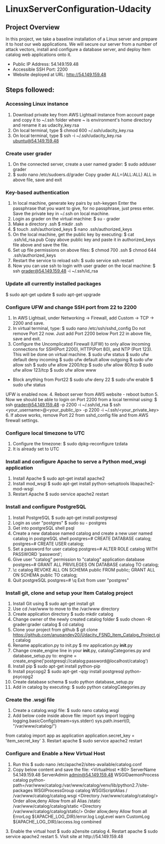 # LinuxServerConfiguration-Udacity

## Project Overview
In this project, we take a baseline installation of a Linux server and prepare it to host our web applications. We will secure our server 
from a number of attack vectors, install and configure a database server, and deploy Item catalog web applications onto it.

* Public IP Address: 54.149.159.48
* Accessible SSH Port: 2200
* Website deployed at URL: http://54.149.159.48

## Steps followed:
### Accessing Linux instance
1. Download private key from AWS Lightsail instance from account page and copy it to ~/.ssh folder where ~ is environment's home directory
and rename it as udacity_key.rsa
2. On local terminal, type $ chmod 600 ~/.ssh/udacity_key.rsa
3. On local terminal, type $ ssh -i ~/.ssh/udacity_key.rsa ubuntu@54.149.159.48

### Create user grader
1. On the connected server, create a user named grader: $ sudo adduser grader
2. $ sudo nano /etc/sudoers.d/grader
Copy grader ALL=(ALL:ALL) ALL in above file, save and exit

### Key-based authentication
1. In local machine, generate key pairs by
ssh-keygen
Enter the passphrase that you want to give, for no passphrase, just press enter.
Save the private key in ~/.ssh on local machine.
2. Login as grader on the virtual machine:
  $ su - grader
3. Make a directory .ssh
$ mkdir .ssh
4. $ touch .ssh/authorized_keys
   $ nano .ssh/authorized_keys
5. On the local machine, get the public key by executing:
   $ cat .ssh/id_rsa.pub
   Copy above public key and paste it in authorized_keys file above and save the file.
6. Set up file permissions on above files:
   $ chmod 700 .ssh
   $ chmod 644 .ssh/authorized_keys
7. Restart the service to reload ssh:
   $ sudo service ssh restart
8. Now you can use ssh to login with user grader on the local machine:
  $ ssh grader@54.149.159.48 -i ~/.ssh/id_rsa

### Update all currently installed packages
$ sudo apt-get update
$ sudo apt-get upgrade

### Configure UFW and change SSH port from 22 to 2200
1. In AWS Lightsail, under Networking -> Firewall, add Custom -> TCP -> 2200 and save.
2. In virtual terminal, type:
$ sudo nano /etc/ssh/sshd_config
Do not remove Port 22 now. Just add Port 2200 below Port 22 in above file, save and exit.
3. Configure the Uncomplicated Firewall (UFW) to only allow incoming connections for SSH(Port 2200), HTTP(Port 80), and NTP (Port 123). This will be done on virtual machine.
$ sudo ufw status
$ sudo ufw default deny incoming
$ sudo ufw default allow outgoing
$ sudo ufw allow ssh
$ sudo ufw allow 2200/tcp
$ sudo ufw allow 80/tcp
$ sudo ufw allow 123/tcp
$ sudo ufw allow www
- Block anything from Port22
$ sudo ufw deny 22
$ sudo ufw enable
$ sudo ufw status

UFW is enabled now.
4. Reboot server from AWS website - reboot button
5. Now we should be able to login on Port 2200 from a local terminal using:
$ ssh grader@54.149.159.48 -p 2200 -i ~/.ssh/id_rsa
$ ssh <your_username>@<your_public_ip> -p 2200 -i ~/.ssh/<your_private_key>
6. If above works, remove Port 22 from sshd_config file and from AWS firewall settings.

### Configure local timezone to UTC
1. Configure the timezone:
$ sudo dpkg-reconfigure tzdata
2. It is already set to UTC

### Install and configure Apache to serve a Python mod_wsgi application
1. Install Apache 
$ sudo apt-get install apache2
2. Install mod_wsgi 
$ sudo apt-get install python-setuptools libapache2-mod-wsgi
3. Restart Apache 
$ sudo service apache2 restart

### Install and configure PostgreSQL
1. Install PostgreSQL 
$ sudo apt-get install postgresql
2. Login as user "postgres" 
$ sudo su - postgres
3. Get into postgreSQL shell 
   psql
4. Create a new database named catalog and create a new user named catalog in postgreSQL shell
   postgres=# CREATE DATABASE catalog;
   postgres=# CREATE USER catalog;
5. Set a password for user catalog
   postgres=# ALTER ROLE catalog WITH PASSWORD 'password';
6. Give user "catalog" permission to "catalog" application database
   postgres=# GRANT ALL PRIVILEGES ON DATABASE catalog TO catalog;
7. \c catalog
  REVOKE ALL ON SCHEMA public FROM public;
  GRANT ALL ON SCHEMA public TO catalog;
8. Quit postgreSQL postgres=# \q
   Exit from user "postgres"

### Install git, clone and setup your Item Catalog project
1. Install Git using 
$ sudo apt-get install git
2. Use cd /var/www to move to the /var/www directory
3. Create application directory 
$ sudo mkdir catalog
4. Change owner of the newly created catalog folder 
$ sudo chown -R grader:grader catalog
$ cd catalog
5. Clone your project from github 
$ git clone https://github.com/anupandey20/Udacity_FSND_Item_Catalog_Project.git catalog
6. Rename application.py to init.py 
$ mv application.py __init__.py
7. Change create_engine line in your __init__.py, catalogCategories.py and database_setup.py to: 
engine = create_engine('postgresql://catalog:password@localhost/catalog')
8. Install pip 
$ sudo apt-get install python-pip
9. Install psycopg2 
$ sudo apt-get -qqy install postgresql python-psycopg2
10. Create database schema 
$ sudo python database_setup.py
11. Add in catalog by executing: 
$ sudo python catalogCategories.py

### Create the .wsgi file
1. Create a catalog.wsgi file:
$ sudo nano catalog.wsgi
2. Add below code inside above file:
import sys
import logging
logging.basicConfig(stream=sys.stderr)
sys.path.insert(0, "/var/www/catalog/")

from catalog import app as application
application.secret_key = 'item_secret_key'
3. Restart apache
$ sudo service apache2 restart

### Configure and Enable a New Virtual Host
1. Run this $ sudo nano /etc/apache2/sites-available/catalog.conf
2. Copy below content and save the file:
<VirtualHost *:80>
    ServerName 54.149.159.48
    ServerAdmin admin@54.149.159.48
    WSGIDaemonProcess catalog python-path=/var/www/catalog:/var/www/catalog/venv/lib/python2.7/site-packages
    WSGIProcessGroup catalog
    WSGIScriptAlias / /var/www/catalog/catalog.wsgi
    <Directory /var/www/catalog/catalog/>
        Order allow,deny
        Allow from all
    </Directory>
    Alias /static /var/www/catalog/catalog/static
    <Directory /var/www/catalog/catalog/static/>
        Order allow,deny
        Allow from all
    </Directory>
    ErrorLog ${APACHE_LOG_DIR}/error.log
    LogLevel warn
    CustomLog ${APACHE_LOG_DIR}/access.log combined
</VirtualHost>
3. Enable the virtual host 
$ sudo a2ensite catalog
4. Restart apache
$ sudo service apache2 restart
5. Visit site at http://54.149.159.48

